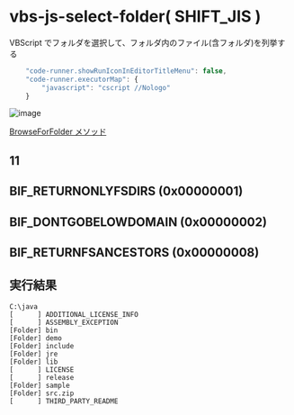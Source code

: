 # vbs-js-select-folder( SHIFT_JIS )
VBScript でフォルダを選択して、フォルダ内のファイル(含フォルダ)を列挙する
```javascript
    "code-runner.showRunIconInEditorTitleMenu": false,
    "code-runner.executorMap": {
        "javascript": "cscript //Nologo"
    }
```
![image](https://user-images.githubusercontent.com/1501327/131621428-5438ea0f-f814-42a6-b5bb-d1f51d75a509.png)

[BrowseForFolder メソッド](https://docs.microsoft.com/ja-jp/windows/win32/shell/ishelldispatch-browseforfolder)

## 11
BIF_RETURNONLYFSDIRS (0x00000001)
--
BIF_DONTGOBELOWDOMAIN (0x00000002)
--
BIF_RETURNFSANCESTORS (0x00000008)
--
## 実行結果
```
C:\java
[      ] ADDITIONAL_LICENSE_INFO
[      ] ASSEMBLY_EXCEPTION     
[Folder] bin
[Folder] demo
[Folder] include
[Folder] jre
[Folder] lib
[      ] LICENSE
[      ] release
[Folder] sample
[Folder] src.zip
[      ] THIRD_PARTY_README     
```
